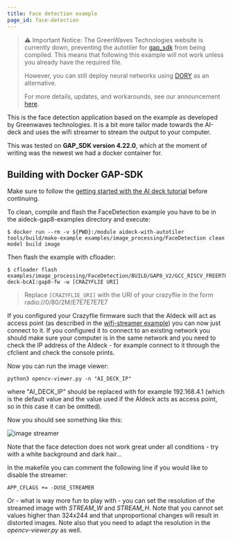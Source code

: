 ```yaml
---
title: Face detection example
page_id: face-detection
---
```


> ⚠️ Important Notice: The GreenWaves Technologies website is currently down, preventing the autotiler for [gap_sdk](https://github.com/GreenWaves-Technologies/gap_sdk) from being compiled. This means that following this example will not work unless you already have the required file.
>
> However, you can still deploy neural networks using [DORY](https://github.com/pulp-platform/dory) as an alternative.
>
> For more details, updates, and workarounds, see our announcement [here](https://github.com/orgs/bitcraze/discussions/1854).

This is the face detection application based on the example as developed by Greenwaves technologies. It is a bit more tailor made towards the AI-deck and uses the wifi streamer to stream the output to your computer.

This was tested on **GAP_SDK version 4.22.0**, which at the moment of writing was the newest we had a docker container for.

## Building with Docker GAP-SDK

Make sure to follow the [getting started with the AI deck tutorial](https://www.bitcraze.io/documentation/tutorials/getting-started-with-aideck/) before continuing.

To clean, compile and flash the FaceDetection example you have to be in the aideck-gap8-examples directory and execute:

```
$ docker run --rm -v ${PWD}:/module aideck-with-autotiler tools/build/make-example examples/image_processing/FaceDetection clean model build image
```
Then flash the example with cfloader:
```
$ cfloader flash examples/image_processing/FaceDetection/BUILD/GAP8_V2/GCC_RISCV_FREERTOS/target.board.devices.flash.img deck-bcAI:gap8-fw -w [CRAZYFLIE URI]
```

> Replace `[CRAZYFLIE_URI]` with the URI of your crazyflie in the form radio://0/80/2M/E7E7E7E7E7


If you configured your Crazyflie firmware such that the AIdeck will act as access point (as described in the [wifi-streamer example](/docs/examples/wifi-streamer.md)) you can now just connect to it. If you configured it to connect to an existing network you should make sure your computer is in the same network and you need to check the IP address of the AIdeck - for example connect to it through the cfclient and check the console prints.

Now you can run the image viewer:

    python3 opencv-viewer.py -n "AI_DECK_IP"

where "AI_DECK_IP" should be replaced with for example 192.168.4.1 (which is the default value and the value used if the AIdeck acts as access point, so in this case it can be omitted).

Now you should see something like this:

![image streamer](/docs/images/face_detection.png)

Note that the face detection does not work great under all conditions - try with a white background and dark hair...

In the makefile you can comment the following line if you would like to disable the streamer:

    APP_CFLAGS += -DUSE_STREAMER

Or - what is way more fun to play with - you can set the resolution of the streamed image with _STREAM\_W_ and _STREAM\_H_. Note that you cannot set values higher than 324x244 and that unproportional changes will result in distorted images. Note also that you need to adapt the resolution in the _opencv-viewer.py_ as well.
